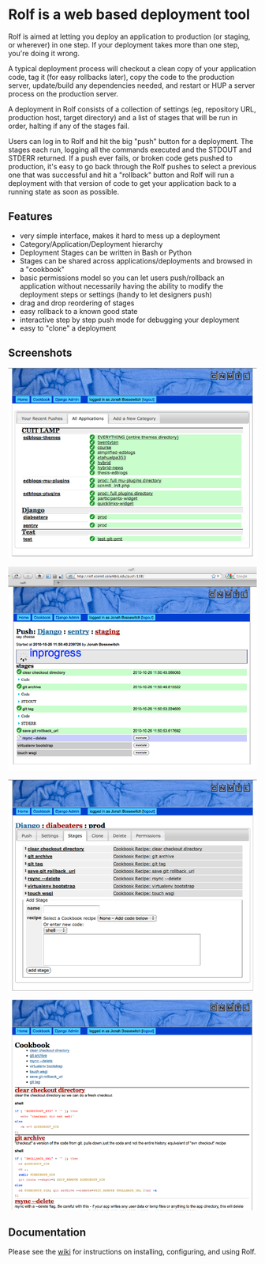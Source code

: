 # Rolf is a web based deployment tool

Rolf is aimed at letting you deploy an application to production (or
staging, or wherever) in one step. If your deployment takes more than
one step, you're doing it wrong. 

A typical deployment process will checkout a clean copy of your
application code, tag it (for easy rollbacks later), copy the code to
the production server, update/build any dependencies needed, and
restart or HUP a server process on the production server. 

A deployment in Rolf consists of a collection of settings (eg,
repository URL, production host, target directory) and a list of
stages that will be run in order, halting if any of the stages fail. 

Users can log in to Rolf and hit the big "push" button for a
deployment. The stages each run, logging all the commands executed and
the STDOUT and STDERR returned. If a push ever fails, or broken code
gets pushed to production, it's easy to go back through the Rolf
pushes to select a previous one that was successful and hit a
"rollback" button and Rolf will run a deployment with that version of
code to get your application back to a running state as soon as
possible.  

## Features

* very simple interface, makes it hard to mess up a deployment
* Category/Application/Deployment hierarchy
* Deployment Stages can be written in Bash or Python
* Stages can be shared across applications/deployments and browsed in
  a "cookbook"
* basic permissions model so you can let users push/rollback an
  application without necessarily having the ability to modify the
  deployment steps or settings (handy to let designers push)
* drag and drop reordering of stages
* easy rollback to a known good state
* interactive step by step push mode for debugging your deployment
* easy to "clone" a deployment

## Screenshots

![All Apps Listing](https://github.com/ccnmtl/rolf/raw/master/doc/screenshots/rolf_all_apps.png)

![A Push in Progress](https://github.com/ccnmtl/rolf/raw/master/doc/screenshots/rolf_pushing.png)

![Stages of a Deployment](https://github.com/ccnmtl/rolf/raw/master/doc/screenshots/rolf_stages2.png)

![Cookbook](https://github.com/ccnmtl/rolf/raw/master/doc/screenshots/rolf_cookbook.png)

## Documentation

Please see the [wiki](https://github.com/ccnmtl/rolf/wiki) for
instructions on installing, configuring, and using Rolf. 
